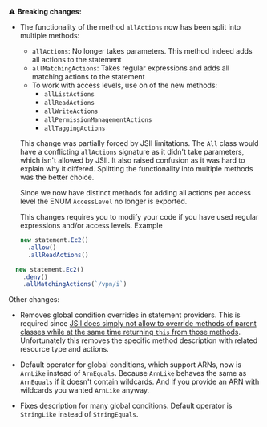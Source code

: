 :warning: **Breaking changes:**

- The functionality of the method `allActions` now has been split into multiple methods:
  - `allActions`: No longer takes parameters. This method indeed adds all actions to the statement
  - `allMatchingActions`: Takes regular expressions and adds all matching actions to the statement
  - To work with access levels, use on of the new methods:
    - `allListActions`
    - `allReadActions`
    - `allWriteActions`
    - `allPermissionManagementActions`
    - `allTaggingActions`

  This change was partially forced by JSII limitations. The `All` class would have a conflicting `allActions` signature as it didn't take parameters, which isn't allowed by JSII. It also raised confusion as it was hard to explain why it differed. Splitting the functionality into multiple methods was the better choice.

  Since we now have distinct methods for adding all actions per access level the ENUM `AccessLevel` no longer is exported.

  This changes requires you to modify your code if you have used regular expressions and/or access levels. Example

  ```typescript
  new statement.Ec2()
    .allow()
    .allReadActions()
  ```

```typescript
  new statement.Ec2()
    .deny()
    .allMatchingActions(`/vpn/i`)
  ```

Other changes:

- Removes global condition overrides in statement providers. This is required since [JSII does simply not allow to override methods of parent classes while at the same time returning `this` from those methods](https://github.com/aws/jsii/issues/1935). Unfortunately this removes the specific method description with related resource type and actions.

- Default operator for global conditions, which support ARNs, now is `ArnLike` instead of `ArnEquals`. Because `ArnLike` behaves the same as `ArnEquals` if it doesn't contain wildcards. And if you provide an ARN with wildcards you wanted `ArnLike` anyway.

- Fixes description for many global conditions. Default operator is `StringLike` instead of `StringEquals`.

